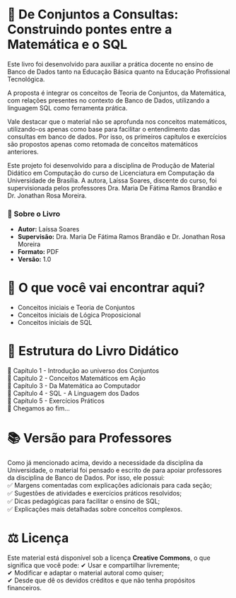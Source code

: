 # 📖 De Conjuntos a Consultas: Construindo pontes entre a Matemática e o SQL
Este livro foi desenvolvido para auxiliar a prática docente no ensino de Banco de Dados tanto na Educação Básica quanto na Educação Profissional Tecnológica. 

A proposta é integrar os conceitos de Teoria de Conjuntos, da Matemática, com relações presentes no contexto de Banco de Dados, utilizando a linguagem SQL como ferramenta prática. 

Vale destacar que o material não se aprofunda nos conceitos matemáticos, utilizando-os apenas como base para facilitar o entendimento das consultas em banco de dados. Por isso, os primeiros capítulos e exercícios são propostos apenas como retomada de conceitos matemáticos anteriores.    

Este projeto foi desenvolvido para a disciplina de Produção de Material Didático em Computação do curso de Licenciatura em Computação da Universidade de Brasília. A autora, Laíssa Soares, discente do curso, foi supervisionada pelos professores Dra. Maria De Fátima Ramos Brandão e Dr. Jonathan Rosa Moreira.

### 📜 Sobre o Livro
- **Autor:** Laíssa Soares
- **Supervisão:** Dra. Maria De Fátima Ramos Brandão e Dr. Jonathan Rosa Moreira
- **Formato:** PDF  
- **Versão:** 1.0 

# 📌 O que você vai encontrar aqui?
- Conceitos iniciais e Teoria de Conjuntos
- Conceitos iniciais de Lógica Proposicional
- Conceitos iniciais de SQL

# 📂 Estrutura do Livro Didático
🔹 Capítulo 1 - Introdução ao universo dos Conjuntos<br>
🔹 Capítulo 2 - Conceitos Matemáticos em Ação<br>
🔹 Capítulo 3 - Da Matemática ao Computador<br>
🔹 Capítulo 4 - SQL - A Linguagem dos Dados<br>
🔹 Capítulo 5 - Exercícios Práticos<br>
🔹 Chegamos ao fim...  

# 📚 Versão para Professores
Como já mencionado acima, devido a necessidade da disciplina da Universidade, o material foi pensado e escrito de para apoiar professores da disciplina de Banco de Dados. Por isso, ele possui:<br>
✅ Margens comentadas com explicações adicionais para cada seção;<br>
✅ Sugestões de atividades e exercícios práticos resolvidos;<br>
✅ Dicas pedagógicas para facilitar o ensino de SQL;<br>
✅ Explicações mais detalhadas sobre conceitos complexos.

# ⚖ Licença
Este material está disponível sob a licença **Creative Commons**, o que significa que você pode:
✔ Usar e compartilhar livremente;<br>
✔ Modificar e adaptar o material autoral como quiser;<br>
✔ Desde que dê os devidos créditos e que não tenha propósitos financeiros.
